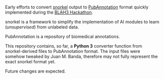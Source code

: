 Early efforts to convert [snorkel](http://hazyresearch.github.io/snorkel/) output to [PubAnnotation](http://pubannotation.org) format quickly implemented during the [BLAH3 Hackathon](http://blah3.linkedannotation.org).

snorkel is a framework to simplify the implementation of AI modules to learn (_unsupervised_) from unlabeled data.

PubAnnotation is a repository of biomedical annotations.

This repository contains, so far, a **Python 3** converter function from snorkel-derived files to PubAnnotation format. The input files were somehow tweaked by Juan M. Banda, therefore may not fully represent the exact snorkel format yet.

Future changes are expected.
